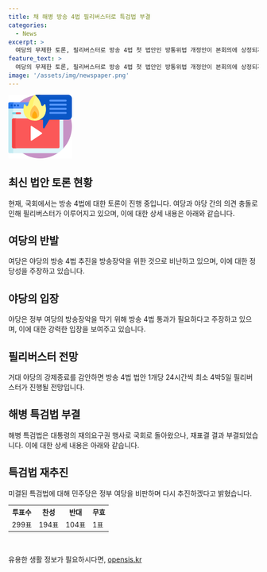 ```yaml
---
title: 채 해병 방송 4법 필리버스터로 특검법 부결
categories:
  - News
excerpt: >
  여당의 무제한 토론, 필리버스터로 방송 4법 첫 법안인 방통위법 개정안이 본회의에 상정되자 국민의힘이 돌입했습니다. 야당은 방송 4법으로 정부 여당의 방송장악을 막아야 한다는 입장이지만, 24시간 이내에 강제 종료될 수 있는 국회법상의 규정에 대한 우려가 나오고 있습니다. 또한, 해병 특검법이 재표결 끝에 다시 부결돼 자동 폐기되었으며, 민주당은 특검법을 재추진할 의향을 밝히고 있습니다.
feature_text: >
  여당의 무제한 토론, 필리버스터로 방송 4법 첫 법안인 방통위법 개정안이 본회의에 상정되자 국민의힘이 돌입했습니다. 야당은 방송 4법으로 정부 여당의 방송장악을 막아야 한다는 입장이지만, 24시간 이내에 강제 종료될 수 있는 국회법상의 규정에 대한 우려가 나오고 있습니다. 또한, 해병 특검법이 재표결 끝에 다시 부결돼 자동 폐기되었으며, 민주당은 특검법을 재추진할 의향을 밝히고 있습니다.
image: '/assets/img/newspaper.png'
---
```


<p><img src="/assets/img/news.png" alt="rentncar 속보" /></p>

<h2 data-ke-size="size26"> 최신 법안 토론 현황 </h2>

<p data-ke-size="size16">현재, 국회에서는 방송 4법에 대한 토론이 진행 중입니다. 여당과 야당 간의 의견 충돌로 인해 필리버스터가 이루어지고 있으며, 이에 대한 상세 내용은 아래와 같습니다.</p>

<h2 data-ke-size="size24"> 여당의 반발 </h2>

<p data-ke-size="size16">여당은 야당의 방송 4법 추진을 방송장악을 위한 것으로 비난하고 있으며, 이에 대한 정당성을 주장하고 있습니다.</p>

<h2 data-ke-size="size24"> 야당의 입장 </h2>

<p data-ke-size="size16">야당은 정부 여당의 방송장악을 막기 위해 방송 4법 통과가 필요하다고 주장하고 있으며, 이에 대한 강력한 입장을 보여주고 있습니다.</p>

<h2 data-ke-size="size24"> 필리버스터 전망 </h2>

<p data-ke-size="size16">거대 야당의 강제종료를 감안하면 방송 4법 법안 1개당 24시간씩 최소 4박5일 필리버스터가 진행될 전망입니다.</p>

<h2 data-ke-size="size24"> 해병 특검법 부결 </h2>

<p data-ke-size="size16">해병 특검법은 대통령의 재의요구권 행사로 국회로 돌아왔으나, 재표결 결과 부결되었습니다. 이에 대한 상세 내용은 아래와 같습니다.</p>

<h2 data-ke-size="size24"> 특검법 재추진 </h2>

<p data-ke-size="size16">미결된 특검법에 대해 민주당은 정부 여당을 비판하며 다시 추진하겠다고 밝혔습니다.</p>

<table>
    <tr>
        <th>투표수</th>
        <th>찬성</th>
        <th>반대</th>
        <th>무효</th>
    </tr>
    <tr>
        <td>299표</td>
        <td>194표</td>
        <td>104표</td>
        <td>1표</td>
    </tr>
</table>

<p data-ke-size="size16">&nbsp;</p>
유용한 생활 정보가 필요하시다면, <a href="https://opensis.kr" rel="dofollow">opensis.kr</a>


